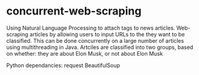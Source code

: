 # concurrent-web-scraping
Using Natural Language Processing to attach tags to news articles. Web-scraping articles by allowing users to input URLs to the they want to be classified. This can be done concurrently on a large number of articles using multithreading in Java. Artciles are classified into two groups, based on whether: they are about Elon Musk, or not about Elon Musk

Python dependancies:
request
BeautifulSoup

